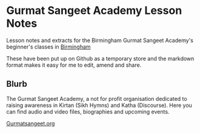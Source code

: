 # Gurmat Sangeet Academy Lesson Notes


Lesson notes and extracts for the Birmingham Gurmat Sangeet Academy's beginner's classes in [Birmingham](http://www.gurmatsangeet.org/class-calendar/)

These have been put up on Github as a temporary store and the markdown format makes it easy for me to edit, amend and share.


## Blurb 

The Gurmat Sangeet Academy, a not for profit organisation dedicated to raising awareness in Kirtan (Sikh Hymns) and Katha (Discourse). Here you can find audio and video files, biographies and upcoming events.

[Gurmatsangeet.org](http://www.gurmatsangeet.org/)
